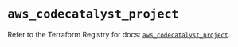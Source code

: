 # `aws_codecatalyst_project`

Refer to the Terraform Registry for docs: [`aws_codecatalyst_project`](https://registry.terraform.io/providers/hashicorp/aws/5.100.0/docs/resources/codecatalyst_project).
